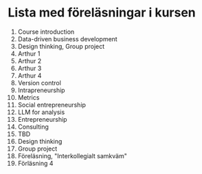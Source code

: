 # Lista med föreläsningar i kursen 
1. Course introduction
2. Data-driven business development
3. Design thinking, Group project
4. Arthur 1
5. Arthur 2
6. Arthur 3
7. Arthur 4
8. Version control
9. Intrapreneurship
10. Metrics
11. Social entrepreneurship
12. LLM for analysis
13. Entrepreneurship
14. Consulting
15. TBD
3. Design thinking
4. Group project
6. Föreläsning, "Interkollegialt samkväm"
6. Förläsning 4
